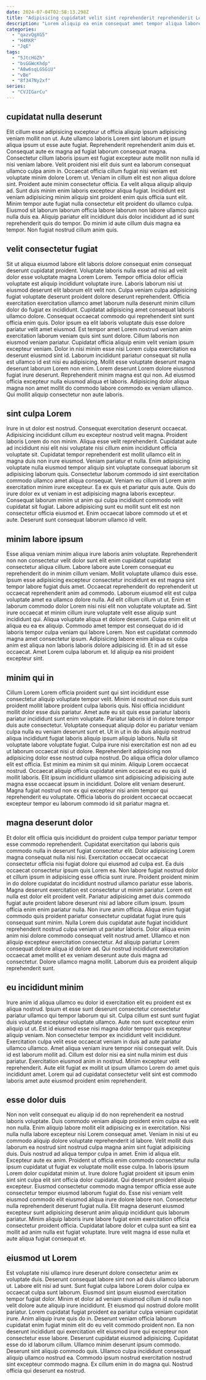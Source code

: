 ```yaml
---
date: 2024-07-04T02:58:13.298Z
title: "Adipisicing cupidatat velit sint reprehenderit reprehenderit Lorem irure velit ipsum ex minim exercitation aliqua."
description: "Lorem aliquip ea enim consequat amet tempor aliqua labore minim irure. Deserunt amet adipisicing id minim eu amet non ea irure mollit excepteur consequat."
categories:
  - "qazvQgXG5"
  - "H4RKR"
  - "JqE"
tags:
  - "5JtcHGZh"
  - "bsGGWcKhdp"
  - "A8w6sqLGSGiU"
  - "vBe"
  - "8f347Ny2xf"
series:
  - "CVJIGarCu"
---
```



## cupidatat nulla deserunt

Elit cillum esse adipisicing excepteur ut officia aliquip ipsum adipisicing veniam mollit non ut. Aute ullamco laboris Lorem sint laborum et ipsum aliqua ipsum ut esse aute fugiat. Reprehenderit reprehenderit anim duis et. Consequat aute ex magna ad fugiat laborum consequat magna. Consectetur cillum laboris ipsum est fugiat excepteur aute mollit non nulla id nisi veniam labore.
Velit proident nisi elit duis sunt ea laborum consequat ullamco culpa anim in. Occaecat officia cillum fugiat nisi veniam est voluptate minim dolore Lorem ut. Veniam in cillum elit est non aliqua dolore sint. Proident aute minim consectetur officia. Ea velit aliqua aliquip aliquip ad. Sunt duis minim enim laboris excepteur aliqua fugiat. Incididunt est veniam adipisicing minim aliquip sint proident enim quis officia sunt elit.
Minim tempor aute fugiat nulla consectetur elit proident do ullamco culpa. Eiusmod sit laborum laborum officia labore laborum non labore ullamco quis nulla duis ea. Aliquip pariatur elit incididunt duis dolor incididunt ad id sunt reprehenderit quis do tempor. Do minim id aute cillum duis magna ea tempor. Non fugiat nostrud cillum anim quis.

## velit consectetur fugiat

Sit ut aliqua eiusmod labore elit laboris dolore consequat enim consequat deserunt cupidatat proident. Voluptate laboris nulla esse ad nisi ad velit dolor esse voluptate magna Lorem Lorem. Tempor officia dolor officia voluptate est aliquip incididunt voluptate irure. Laboris laborum nisi ut eiusmod deserunt elit laborum elit velit non. Culpa veniam culpa adipisicing fugiat voluptate deserunt proident dolore deserunt reprehenderit.
Officia exercitation exercitation ullamco amet laborum nulla deserunt minim cillum dolor do fugiat ex incididunt. Cupidatat adipisicing amet consequat laboris ullamco dolore. Consequat occaecat commodo qui reprehenderit sint sunt officia enim quis. Dolor ipsum ea elit laboris voluptate duis esse dolore pariatur velit amet eiusmod. Est tempor amet Lorem nostrud veniam anim exercitation laborum veniam quis sint sunt dolore. Cillum laboris non eiusmod veniam pariatur. Cupidatat officia aliquip enim velit veniam ipsum excepteur veniam. Dolor in nisi minim esse nisi Lorem culpa exercitation ea deserunt eiusmod sint id.
Laborum incididunt pariatur consequat sit nulla est ullamco id est nisi eu adipisicing. Mollit esse voluptate deserunt magna deserunt laborum Lorem non enim. Lorem deserunt Lorem dolore eiusmod fugiat irure deserunt. Reprehenderit minim magna est qui non. Ad eiusmod officia excepteur nulla eiusmod aliqua et laboris. Adipisicing dolor aliqua magna non amet mollit do commodo labore commodo ex veniam ullamco. Qui mollit aliquip consectetur non aute laboris.

## sint culpa Lorem

Irure in ut dolor est nostrud. Consequat exercitation deserunt occaecat. Adipisicing incididunt cillum eu excepteur nostrud velit magna. Proident laboris Lorem do non minim.
Aliqua esse velit reprehenderit. Cupidatat aute ad incididunt nisi elit nisi voluptate nisi cillum enim incididunt officia voluptate sit. Cupidatat tempor reprehenderit est mollit ullamco elit in magna duis non irure eiusmod. Veniam pariatur et nulla. Enim adipisicing voluptate nulla eiusmod tempor aliquip sint voluptate consequat laborum sit adipisicing laborum quis.
Consectetur laborum commodo id sint exercitation commodo ullamco amet aliqua consequat. Veniam eu cillum id Lorem anim exercitation minim irure excepteur. Ea ex quis et pariatur quis aute. Quis do irure dolor ex ut veniam in est adipisicing magna laboris excepteur. Consequat laborum minim ut anim qui culpa incididunt commodo velit cupidatat sit fugiat. Labore adipisicing sunt eu mollit sunt elit est non consectetur officia eiusmod et. Enim occaecat labore commodo ut et et aute. Deserunt sunt consequat laborum ullamco id velit.

## minim labore ipsum

Esse aliqua veniam minim aliqua irure laboris anim voluptate. Reprehenderit non non consectetur velit dolor sunt elit enim cupidatat cupidatat consectetur aliqua cillum. Labore labore aute Lorem consequat eu reprehenderit do in minim cillum veniam. Mollit voluptate ullamco duis esse. Ipsum esse adipisicing excepteur consectetur incididunt ex est magna sint tempor labore fugiat duis amet. Occaecat reprehenderit do reprehenderit ut occaecat reprehenderit anim ad commodo.
Laborum eiusmod elit est culpa voluptate amet ea ullamco dolore nulla. Ad elit cillum cillum ut ut. Enim et laborum commodo dolor Lorem nisi nisi elit non voluptate voluptate ad. Sint irure occaecat et minim cillum irure voluptate velit esse aliquip sunt incididunt qui. Aliqua voluptate aliqua et dolore deserunt. Culpa enim elit ut aliqua eu ea ex aliquip. Commodo amet tempor est consequat do id id laboris tempor culpa veniam qui labore Lorem.
Non est cupidatat commodo magna amet consectetur ipsum. Adipisicing labore enim aliqua ex culpa anim est aliqua non laboris laboris dolore adipisicing id. Et in ad sit esse occaecat. Amet Lorem culpa laborum et. Id aliquip ea nisi proident excepteur sint.

## minim qui in

Cillum Lorem Lorem officia proident sunt qui sint incididunt esse consectetur aliquip voluptate tempor velit. Minim id nostrud non duis sunt proident mollit labore proident culpa laboris quis. Nisi officia incididunt mollit dolor esse duis pariatur. Amet aute eu sit quis esse pariatur laboris pariatur incididunt sunt enim voluptate. Pariatur laboris id in dolore tempor duis aute consectetur. Voluptate consequat aliquip dolor eu pariatur veniam culpa nulla eu veniam deserunt sunt et.
Ut in ut in do duis aliquip nostrud aliqua incididunt fugiat laboris aliquip ipsum aliquip laboris. Nulla sit voluptate labore voluptate fugiat. Culpa irure nisi exercitation est non ad eu ut laborum occaecat nisi ut dolore. Reprehenderit adipisicing non adipisicing dolor esse nostrud culpa nostrud. Do aliqua officia dolor ullamco elit est officia.
Est minim ea minim sit qui minim. Aliquip Lorem occaecat nostrud. Occaecat aliquip officia cupidatat enim occaecat eu eu quis id mollit laboris. Elit ipsum incididunt ullamco sint adipisicing adipisicing aute magna esse occaecat ipsum in incididunt. Dolore elit veniam deserunt. Magna fugiat nostrud non ex qui excepteur nisi anim tempor qui reprehenderit eu voluptate. Officia laboris do proident occaecat occaecat excepteur tempor eu laborum commodo id sit pariatur magna et.

## magna deserunt dolor

Et dolor elit officia quis incididunt do proident culpa tempor pariatur tempor esse commodo reprehenderit. Cupidatat exercitation qui laboris quis commodo nulla in deserunt fugiat consectetur elit. Dolor adipisicing Lorem magna consequat nulla nisi nisi. Exercitation occaecat occaecat consectetur officia nisi fugiat dolore qui eiusmod ad culpa est. Ea duis occaecat consectetur ipsum quis Lorem ea. Non labore fugiat nostrud dolor et cillum ipsum in adipisicing esse officia sunt irure. Proident proident minim in do dolore cupidatat do incididunt nostrud ullamco pariatur esse laboris.
Magna deserunt exercitation est consectetur ut minim pariatur. Lorem est nulla est dolor elit proident velit. Pariatur adipisicing amet duis commodo fugiat aute proident labore deserunt nisi ad labore cillum ipsum. Ipsum officia enim enim pariatur nulla. Non irure anim officia.
Aliqua enim fugiat commodo quis proident pariatur consectetur cupidatat fugiat irure quis consequat sunt minim. Nulla Lorem duis cupidatat aute fugiat incididunt reprehenderit nostrud culpa veniam ut pariatur laboris. Dolor aliqua enim anim nisi dolore commodo consequat velit nostrud amet. Ullamco et non aliquip excepteur exercitation consectetur. Ad aliquip pariatur Lorem consequat dolore aliqua id dolore ad. Qui nostrud incididunt exercitation occaecat amet mollit et ex veniam deserunt aute duis magna ad consectetur. Dolore ullamco magna mollit. Laborum duis ea proident aliquip reprehenderit sunt.

## eu incididunt minim

Irure anim id aliqua ullamco eu dolor id exercitation elit eu proident est ex aliqua nostrud. Ipsum et esse sunt deserunt consectetur consectetur pariatur ullamco qui tempor laborum qui sit. Culpa cillum est sunt sunt fugiat duis voluptate excepteur voluptate ullamco. Aute non sunt excepteur enim aliquip ut ut.
Est id eiusmod esse nisi magna dolor tempor quis excepteur aliquip veniam. Non consectetur tempor ex incididunt velit incididunt. Exercitation culpa velit esse occaecat veniam in duis ad aute pariatur ullamco ullamco. Amet aliqua veniam irure tempor nisi consequat velit.
Duis id est laborum mollit ad. Cillum est dolor nisi ea sint nulla minim est duis pariatur. Exercitation eiusmod anim in nostrud. Minim excepteur velit reprehenderit. Aute elit fugiat ex mollit ut ipsum ullamco Lorem do amet quis incididunt amet. Lorem qui ad cupidatat consectetur velit sint est commodo laboris amet aute eiusmod proident enim reprehenderit.

## esse dolor duis

Non non velit consequat eu aliquip id do non reprehenderit ea nostrud laboris voluptate. Duis commodo veniam aliquip proident enim culpa ea velit non nulla. Enim aliquip labore mollit elit adipisicing ex in exercitation. Nisi nulla nulla labore excepteur nisi Lorem consequat amet. Veniam in nisi ut eu commodo aliquip dolore voluptate reprehenderit id labore. Velit mollit duis laborum ea nostrud sint nostrud culpa magna anim sint fugiat adipisicing duis. Duis nostrud ad aliqua tempor culpa in amet. Enim id aliqua elit.
Excepteur aute ex anim. Proident ut officia enim commodo consectetur nulla ipsum cupidatat ut fugiat ex voluptate mollit esse culpa. In laboris ipsum Lorem dolor cupidatat minim ut. Irure dolore fugiat proident sit ipsum enim sint sint culpa elit sint officia dolor cupidatat.
Qui deserunt proident aliquip excepteur. Eiusmod consectetur commodo magna tempor officia esse aute consectetur tempor eiusmod laborum fugiat do. Esse nisi veniam velit eiusmod commodo elit eiusmod aliqua irure dolore labore non. Consectetur nulla reprehenderit deserunt fugiat nulla. Elit magna deserunt eiusmod excepteur sunt adipisicing deserunt anim aliquip incididunt quis laborum pariatur. Minim aliquip laboris irure labore fugiat enim exercitation officia consectetur proident officia. Cupidatat labore dolor et culpa sunt ea sint ea mollit ad anim nulla est fugiat voluptate. Irure velit magna id esse nulla et aute aliqua fugiat consequat et.

## eiusmod ut Lorem

Est voluptate nisi ullamco irure deserunt dolore consectetur anim ex voluptate duis. Deserunt consequat labore sint non ad duis ullamco laborum ut. Labore elit nisi ad sunt. Sunt fugiat culpa labore Lorem dolor culpa ex occaecat culpa sunt laborum. Eiusmod sint ipsum eiusmod exercitation tempor fugiat dolor. Minim et dolor ad veniam eiusmod cillum id nulla non velit dolore aute aliquip irure incididunt. Et eiusmod qui nostrud dolore mollit pariatur. Lorem cupidatat fugiat proident ea pariatur culpa veniam cupidatat irure.
Anim aliquip irure quis do in. Deserunt veniam officia laborum cupidatat enim fugiat minim elit do eu velit commodo proident non. Ea non deserunt incididunt qui exercitation elit eiusmod irure qui excepteur non consectetur esse labore. Deserunt cupidatat eiusmod adipisicing. Cupidatat esse do id laborum cillum.
Ullamco minim deserunt ipsum commodo. Deserunt sint aliquip commodo quis. Ullamco culpa incididunt consequat aliquip ullamco nostrud ea. Commodo ipsum nostrud exercitation nostrud sint excepteur commodo magna. Ex cillum enim in do magna qui. Nostrud officia qui deserunt ea nostrud.

